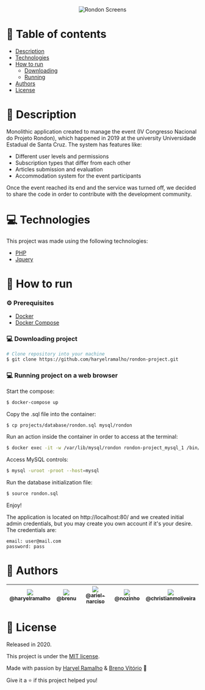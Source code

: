 <!--<div align="center">
  <img width="400px" src="https://github.com/haryelramalho/rondon-project/blob/master/projects/assets/images/logo_navbar.svg" alt"Rondon" title="Rondon" />
</div>

<!--<br/>-->

<div align="center">
  <img src="https://github.com/haryelramalho/rondon-project/blob/master/projects/assets/images/screens-rondon.png" alt="Rondon Screens" title="Screens" />
</div>

# :pushpin: Table of contents

- [Description](#pencil-description)
- [Technologies](#computer-technologies)
- [How to run](#construction_worker-how-to-run)
  - [Downloading](#computer-downloading-project)
  - [Running](#computer-running-project-on-a-web-browser)
- [Authors](#handshake-authors)
- [License](#closed_book-license)

# :pencil: Description

<div>
    Monolithic application created to manage the event (IV Congresso Nacional do Projeto Rondon), which happened in 2019 at the university Universidade Estadual de Santa Cruz. The system has features like:

- Different user levels and permissions
- Subscription types that differ from each other
- Articles submission and evaluation
- Accommodation system for the event participants

Once the event reached its end and the service was turned off, we decided to share the code in order to contribute with the development community.

</div>

# :computer: Technologies

This project was made using the following technologies:

<ul>
  <li><a href="https://www.php.net/">PHP</a></li>
  <li><a href="https://jquery.com/">Jquery</a></li>
</ul>

# :construction_worker: How to run

### :gear: Prerequisites

<ul>
  <li><a href="https://docs.docker.com/get-docker/">Docker</a></li>
  <li><a href="https://docs.docker.com/compose/gettingstarted/">Docker Compose</a></li>
</ul>

### :computer: Downloading project

```bash
# Clone repository into your machine
$ git clone https://github.com/haryelramalho/rondon-project.git
```

### 💻 Running project on a web browser

Start the compose:

```bash
$ docker-compose up
```

Copy the .sql file into the container:

```bash
$ cp projects/database/rondon.sql mysql/rondon
```

Run an action inside the container in order to access at the terminal:

```bash
$ docker exec -it -w /var/lib/mysql/rondon rondon-project_mysql_1 /bin/bash
```

Access MySQL controls:

```bash
$ mysql -uroot -proot --host=mysql
```

Run the database initialization file:

```bash
$ source rondon.sql
```

Enjoy!

The application is located on http://localhost:80/ and we created initial admin credentials, but you may create you own account if it's your desire. The credentials are:

```
email: user@mail.com
password: pass
```

# :handshake: Authors

| [<img src="https://avatars2.githubusercontent.com/u/38708454?v=3&s=115"><br><sub>@haryelramalho</sub>](https://github.com/haryelramalho) | [<img src="https://avatars1.githubusercontent.com/u/31571238?v=3&s=115"><br><sub>@brenu</sub>](https://github.com/brenu) | [<img src="https://avatars1.githubusercontent.com/u/32274254?s=115&v=3"><br><sub>@ariel-narciso</sub>](https://github.com/ariel-narciso) | [<img src="https://avatars0.githubusercontent.com/u/43353102?s=115&v=3"><br><sub>@nozinho</sub>](https://github.com/nozinho) | [<img src="https://avatars0.githubusercontent.com/u/27397817?s=115&v=3"><br><sub>@christianmoliveira</sub>](https://github.com/christianmoliveira) |
| :--------------------------------------------------------------------------------------------------------------------------------------: | :----------------------------------------------------------------------------------------------------------------------: | :--------------------------------------------------------------------------------------------------------------------------------------: | :--------------------------------------------------------------------------------------------------------------------------: | :------------------------------------------------------------------------------------------------------------------------------------------------: |


# :closed_book: License

Released in 2020.

This project is under the [MIT license](https://github.com/haryelramalho/rondon-project/blob/master/LICENSE).

Made with passion by [Haryel Ramalho](https://github.com/haryelramalho) & [Breno Vitório](https://github.com/brenu) 🚀

Give it a ⭐️ if this project helped you!
